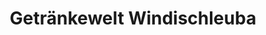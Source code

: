 ---
title: "Getränkewelt Windischleuba"
url: /windischleuba/getraenkewelt-windischleuba/
shop: Getränke
---